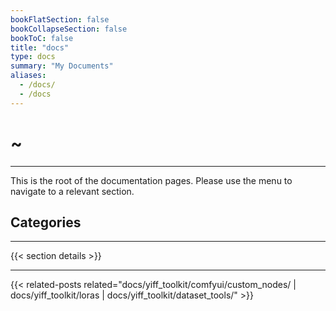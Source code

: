 ```yaml
---
bookFlatSection: false
bookCollapseSection: false
bookToC: false
title: "docs"
type: docs
summary: "My Documents"
aliases:
  - /docs/
  - /docs
---
```


<!-- markdownlint-disable MD025 -->

# ~

---

This is the root of the documentation pages. Please use the menu to navigate to a relevant section.

## Categories

---

{{< section details >}}

---

<!--
HUGO_SEARCH_EXCLUDE_START
-->
{{< related-posts related="docs/yiff_toolkit/comfyui/custom_nodes/ | docs/yiff_toolkit/loras | docs/yiff_toolkit/dataset_tools/" >}}
<!--
HUGO_SEARCH_EXCLUDE_END
-->

